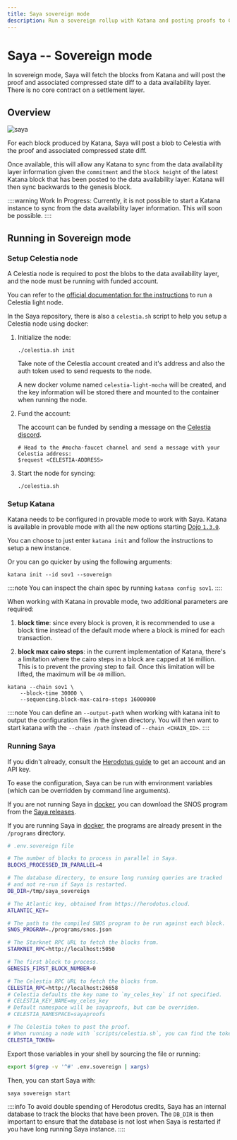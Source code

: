 ```yaml
---
title: Saya sovereign mode
description: Run a sovereign rollup with Katana and posting proofs to Celestia.
---
```


# Saya -- Sovereign mode

In sovereign mode, Saya will fetch the blocks from Katana and will post the proof and associated compressed state diff to a data availability layer. There is no core contract on a settlement layer.

## Overview

![saya](/saya-celestia.png)

For each block produced by Katana, Saya will post a blob to Celestia with the proof and associated compressed state diff.

Once available, this will allow any Katana to sync from the data availability layer information given the `commitment` and the `block height` of the latest Katana block that has been posted to the data availability layer. Katana will then sync backwards to the genesis block.

::::warning
Work In Progress:
Currently, it is not possible to start a Katana instance to sync from the data availability layer information. This will soon be possible.
::::

## Running in Sovereign mode

### Setup Celestia node

A Celestia node is required to post the blobs to the data availability layer, and the node must be running with funded account.

You can refer to the [official documentation for the instructions](https://docs.celestia.org/how-to-guides/light-node) to run a Celestia light node.

In the Saya repository, there is also a `celestia.sh` script to help you setup a Celestia node using docker:

1. Initialize the node:

    ```
    ./celestia.sh init
    ```

    Take note of the Celestia account created and it's address and also the auth token used to send requests to the node.

    A new docker volume named `celestia-light-mocha` will be created, and the key information will be stored there and mounted to the container when running the node.

2. Fund the account:

    The account can be funded by sending a message on the [Celestia discord](https://discord.com/invite/YsnTPcSfWQ).

    ```
    # Head to the #mocha-faucet channel and send a message with your Celestia address:
    $request <CELESTIA-ADDRESS>
    ```

3. Start the node for syncing:

    ```
    ./celestia.sh
    ```

### Setup Katana

Katana needs to be configured in provable mode to work with Saya. Katana is available in provable mode with all the new options starting [Dojo `1.3.0`](https://github.com/dojoengine/dojo/releases/tag/v1.3.0).

You can choose to just enter `katana init` and follow the instructions to setup a new instance.

Or you can go quicker by using the following arguments:
```
katana init --id sov1 --sovereign
```

::::note
You can inspect the chain spec by running `katana config sov1`.
::::

When working with Katana in provable mode, two additional parameters are required:

1. **block time**: since every block is proven, it is recommended to use a block time instead of the default mode where a block is mined for each transaction.

2. **block max cairo steps**: in the current implementation of Katana, there's a limitation where the cairo steps in a block are capped at `16` million. This is to prevent the proving step to fail. Once this limitation will be lifted, the maximum will be `40` million.

```
katana --chain sov1 \
    --block-time 30000 \
    --sequencing.block-max-cairo-steps 16000000
```

::::note
You can define an `--output-path` when working with katana init to output the configuration files in the given directory. You will then want to start katana with the `--chain /path` instead of `--chain <CHAIN_ID>`.
::::

### Running Saya

If you didn't already, consult the [Herodotus guide](/toolchain/saya/herodotus) to get an account and an API key.

To ease the configuration, Saya can be run with environment variables (which can be overridden by command line arguments).

If you are not running Saya in [docker](https://github.com/dojoengine/saya/pkgs/container/saya), you can download the SNOS program from the [Saya releases](https://github.com/dojoengine/saya/releases).

If you are running Saya in [docker](https://github.com/dojoengine/saya/pkgs/container/saya), the programs are already present in the `/programs` directory.

```bash
# .env.sovereign file

# The number of blocks to process in parallel in Saya.
BLOCKS_PROCESSED_IN_PARALLEL=4

# The database directory, to ensure long running queries are tracked
# and not re-run if Saya is restarted.
DB_DIR=/tmp/saya_sovereign

# The Atlantic key, obtained from https://herodotus.cloud.
ATLANTIC_KEY=

# The path to the compiled SNOS program to be run against each block.
SNOS_PROGRAM=./programs/snos.json

# The Starknet RPC URL to fetch the blocks from.
STARKNET_RPC=http://localhost:5050

# The first block to process.
GENESIS_FIRST_BLOCK_NUMBER=0

# The Celestia RPC URL to fetch the blocks from.
CELESTIA_RPC=http://localhost:26658
# Celestia defaults the key name to `my_celes_key` if not specified.
# CELESTIA_KEY_NAME=my_celes_key
# Default namespace will be sayaproofs, but can be overriden.
# CELESTIA_NAMESPACE=sayaproofs

# The Celestia token to post the proof.
# When running a node with `scripts/celestia.sh`, you can find the token in the logs before the node starts.
CELESTIA_TOKEN=
```

Export those variables in your shell by sourcing the file or running:

```bash
export $(grep -v '^#' .env.sovereign | xargs)
```

Then, you can start Saya with:

```bash
saya sovereign start
```

::::info
To avoid double spending of Herodotus credits, Saya has an internal database to track the blocks that have been proven. The `DB_DIR` is then important to ensure that the database is not lost when Saya is restarted if you have long running Saya instance.
::::
